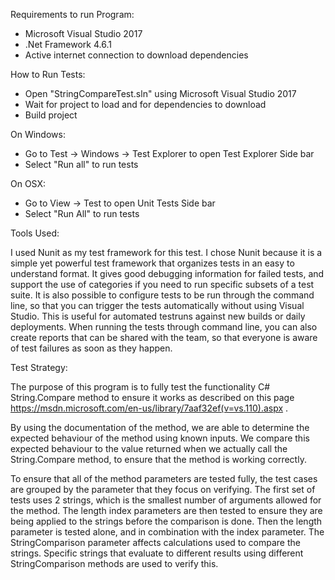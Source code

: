 ﻿Requirements to run Program:

- Microsoft Visual Studio 2017
- .Net Framework 4.6.1
- Active internet connection to download dependencies

How to Run Tests:

- Open "StringCompareTest.sln" using Microsoft Visual Studio 2017
- Wait for project to load and for dependencies to download
- Build project

On Windows:

- Go to Test -> Windows -> Test Explorer to open Test Explorer Side bar
- Select "Run all" to run tests

On OSX:
- Go to View -> Test to open Unit Tests Side bar
- Select "Run All" to run tests

Tools Used:

I used Nunit as my test framework for this test. I chose Nunit because it is a simple yet powerful test framework that organizes tests in an easy to understand format. It gives good debugging information for failed tests, and support the use of categories if you need to run specific subsets of a test suite. It is also possible to configure tests to be run through the command line, so that you can trigger the tests automatically without using Visual Studio. This is useful for automated testruns against new builds or daily deployments. When running the tests through command line, you can also create reports that can be shared with the team, so that everyone is aware of test failures as soon as they happen. 

Test Strategy:

The purpose of this program is to fully test the functionality C# String.Compare method to ensure it works as described on this page https://msdn.microsoft.com/en-us/library/7aaf32ef(v=vs.110).aspx .

By using the documentation of the method, we are able to determine the expected behaviour of the method using known inputs. We compare this expected behaviour to the value returned when we actually call the String.Compare method, to ensure that the method is working correctly. 

To ensure that all of the method parameters are tested fully, the test cases are grouped by the parameter that they focus on verifying. The first set of tests uses 2 strings, which is the smallest number of arguments allowed for the method. The length index parameters are then tested to ensure they are being applied to the strings before the comparison is done. Then the length parameter is tested alone, and in combination with the index parameter. The StringComparison parameter affects calculations used to compare the strings. Specific strings that evaluate to different results using different StringComparison methods are used to verify this.  